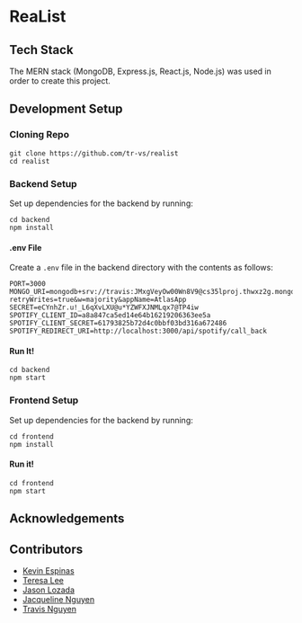 # ReaList

## Tech Stack

The MERN stack (MongoDB, Express.js, React.js, Node.js) was used in order to create this project.

## Development Setup

### Cloning Repo

```
git clone https://github.com/tr-vs/realist
cd realist
```

### Backend Setup

Set up dependencies for the backend by running:

```
cd backend
npm install
```

#### .env File

Create a `.env` file in the backend directory with the contents as follows:

```
PORT=3000
MONGO_URI=mongodb+srv://travis:JMxgVeyOw00Wn8V9@cs35lproj.thwxz2g.mongodb.net/?retryWrites=true&w=majority&appName=AtlasApp
SECRET=eCYnhZr.u!_L6qXvLXU@u*YZWFXJNMLqx7@TP4iw
SPOTIFY_CLIENT_ID=a8a847ca5ed14e64b16219206363ee5a
SPOTIFY_CLIENT_SECRET=61793825b72d4c0bbf03bd316a672486
SPOTIFY_REDIRECT_URI=http://localhost:3000/api/spotify/call_back
```

#### Run It!

```
cd backend
npm start
```

### Frontend Setup

Set up dependencies for the backend by running:

```
cd frontend
npm install
```

#### Run it!

```
cd frontend
npm start
```

## Acknowledgements

## Contributors

-   [Kevin Espinas](https://github.com/kesdlvi)
-   [Teresa Lee](https://github.com/teresalee99)
-   [Jason Lozada](https://github.com/jasonlozada)
-   [Jacqueline Nguyen](https://github.com/itsjacque) <!--- update github link-->
-   [Travis Nguyen](https://github.com/tr-vs)
